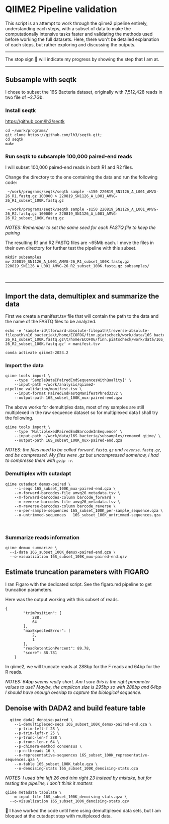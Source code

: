# QIIME2 Pipeline validation

This script is an attempt to work through the qiime2 pipeline entirely, understanding each steps, with a subset of data to make the computationally intensive tasks faster and validating the methods used before working the full datasets. Here, there won't be detailed explanation of each steps, but rather exploring and discussing the outputs.
<br />

---

The stop sign &#x1F6D1; will indicate my progress by showing the step that I am at.

---


## Subsample with seqtk

I chose to subset the 16S Bacteria dataset, originally with 7,512,428 reads in two file of ~2.7Gb.

### Install seqtk
https://github.com/lh3/seqtk

```
cd ~/work/programs/
git clone https://github.com/lh3/seqtk.git;
cd seqtk
make
```

### Run seqtk to subsample 100,000 paired-end reads
I will subset 100,000 paired-end reads in both R1 and R2 files.

Change the directory to the one containing the data and run the following code:

```
 ~/work/programs/seqtk/seqtk sample -s150 220819_SN1126_A_L001_AMVG-26_R1.fastq.gz 100000 > 220819_SN1126_A_L001_AMVG-26_R1_subset_100K.fastq.gz

 ~/work/programs/seqtk/seqtk sample -s150 220819_SN1126_A_L001_AMVG-26_R2.fastq.gz 100000 > 220819_SN1126_A_L001_AMVG-26_R2_subset_100K.fastq.gz
```
*NOTES: Remember to set the same seed for each FASTQ file to keep the pairing*  

The resulting R1 and R2 FASTQ files are ~65Mb each. I move the files in their own directory for further test the pipeline with this subset.
```
mkdir subsamples
mv 220819_SN1126_A_L001_AMVG-26_R1_subset_100K.fastq.gz 220819_SN1126_A_L001_AMVG-26_R2_subset_100K.fastq.gz subsamples/
```



<br />

---

## Import the data, demultiplex and summarize the data

First we create a manifest.tsv file that will contain the path to the data and the name of the FASTQ files to be analyzed.

```
echo -e 'sample-id\tforward-absolute-filepath\treverse-absolute-filepath\n16_bacteria\t/home/ECOFOG/finn.piatscheck/work/data/16S_bacteria/subsamples/220819_SN1126_A_L001_AMVG-26_R1_subset_100K.fastq.gz\t/home/ECOFOG/finn.piatscheck/work/data/16S_bacteria/subsamples/220819_SN1126_A_L001_AMVG-26_R2_subset_100K.fastq.gz' > manifest.tsv
```


```
conda activate qiime2-2023.2
```

### Import the data
```
qiime tools import \
    --type 'SampleData[PairedEndSequencesWithQuality]' \
    --input-path ~/work/analysis/qiime2-pipeline_validation/manifest.tsv \
    --input-format PairedEndFastqManifestPhred33V2 \
    --output-path 16S_subset_100K_mux-paired-end.qza
```
The above works for demultiplex data, most of my samples are still multiplexed in the raw sequence dataset so for multiplexed data I shall try the following.

```
qiime tools import \
    --type 'MultiplexedPairedEndBarcodeInSequence' \
    --input-path ~/work/data/16S_bacteria/subsamples/renamed_qiime/ \
    --output-path 16S_subset_100K_mux-paired-end.qza
```
*NOTES: the files need to be called ```forward.fastq.gz``` and ```reverse.fastq.gz```, and be compressed. My files were .gz but uncompressed somehow, I had to compresse them with ```gzip -r```.*

### Demultiplex with cutadapt

```
qiime cutadapt demux-paired \
    --i-seqs 16S_subset_100K_mux-paired-end.qza \
    --m-forward-barcodes-file amvg26_metadata.tsv \
    --m-forward-barcodes-column barcode_forward \
    --m-reverse-barcodes-file amvg26_metadata.tsv \
    --m-reverse-barcodes-column barcode_reverse \
    --o-per-sample-sequences 16S_subset_100K_per-sample_sequence.qza \
    --o-untrimmed-sequences   16S_subset_100K_untrimmed-sequences.qza  
```
  
<br />

### Summarize reads information

```
qiime demux summarize \
  --i-data 16S_subset_100K_demux-paired-end.qza \
  --o-visualization 16S_subset_100K_mux-paired-end.qzv
```

## Estimate truncation parameters with FIGARO

I ran Figaro with the dedicated script. See the figaro.md pipeline to get truncation parameters.

Here was the output working with this subset of reads.

```
{
        "trimPosition": [
            288,
            64
        ],
        "maxExpectedError": [
            2,
            1
        ],
        "readRetentionPercent": 89.78,
        "score": 88.781
    }
```
In qiime2, we will truncate reads at 288bp for the F reads and 64bp for the R reads.

*NOTES: 64bp seems really short. Am I sure this is the right parameter values to use? Maybe, the amplicon size is 295bp so with 288bp and 64bp I should have enough overlap to capture the biological sequence.*


## Denoise with DADA2 and build feature table

```
  qiime dada2 denoise-paired \
    --i-demultiplexed-seqs 16S_subset_100K_demux-paired-end.qza \
    --p-trim-left-f 28 \
    --p-trim-left-r 25 \
    --p-trunc-len-f 288 \
    --p-trunc-len-r 64 \
    --p-chimera-method consensus \
    --p-n-threads 16 \
    --o-representative-sequences 16S_subset_100K_representative-sequences.qza \
    --o-table 16S_subset_100K_table.qza \
    --o-denoising-stats 16S_subset_100K_denoising-stats.qza
```
*NOTES: I used trim left 26 and trim right 23 instead by mistake, but for testing the pipeline, I don't think it matters*

```
qiime metadata tabulate \
  --m-input-file 16S_subset_100K_denoising-stats.qza \
  --o-visualization 16S_subset_100K_denoising-stats.qzv
```

&#x1F6D1; I have worked the code until here using demultiplexed data sets, but I am bloqued at the cutadapt step with multiplexed data.